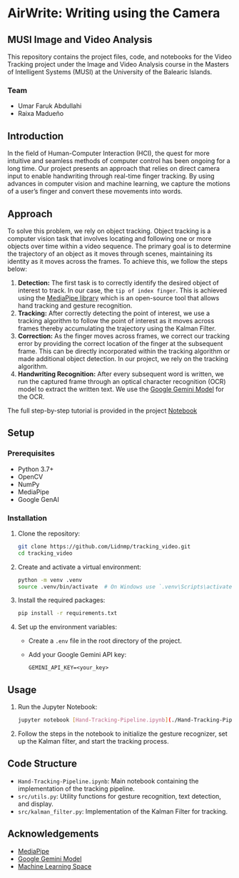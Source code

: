 # AirWrite: Writing using the Camera

## MUSI Image and Video Analysis

This repository contains the project files, code, and notebooks for the Video Tracking project under the Image and Video Analysis course in the Masters of Intelligent Systems (MUSI) at the University of the Balearic Islands.

### Team

- Umar Faruk Abdullahi
- Raixa Madueño

## Introduction

In the field of Human-Computer Interaction (HCI), the quest for more intuitive and seamless methods of computer control has been ongoing for a long time. Our project presents an approach that relies on direct camera input to enable handwriting through real-time finger tracking. By using advances in computer vision and machine learning, we capture the motions of a user’s finger and convert these movements into words.

## Approach

To solve this problem, we rely on object tracking. Object tracking is a computer vision task that involves locating and following one or more objects over time within a video sequence. The primary goal is to determine the trajectory of an object as it moves through scenes, maintaining its identity as it moves across the frames. To achieve this, we follow the steps below:

1. **Detection:** The first task is to correctly identify the desired object of interest to track. In our case, the `tip of index finger`. This is achieved using the [MediaPipe library](https://ai.google.dev/edge/mediapipe/solutions/vision/hand_landmarker#get_started) which is an open-source tool that allows hand tracking and gesture recognition.
2. **Tracking:** After correctly detecting the point of interest, we use a tracking algorithm to follow the point of interest as it moves across frames thereby accumulating the trajectory using the Kalman Filter.
3. **Correction:** As the finger moves across frames, we correct our tracking error by providing the correct location of the finger at the subsequent frame. This can be directly incorporated within the tracking algorithm or made additional object detection. In our project, we rely on the tracking algorithm.
4. **Handwriting Recognition:** After every subsequent word is written, we run the captured frame through an optical character recognition (OCR) model to extract the written text. We use the [Google Gemini Model](https://ai.google.dev/gemini-api/docs/vision?lang=python) for the OCR.

The full step-by-step tutorial is provided in the project [Notebook](./Hand-Tracking-Pipeline.ipynb)

## Setup

### Prerequisites

- Python 3.7+
- OpenCV
- NumPy
- MediaPipe
- Google GenAI

### Installation

1. Clone the repository:

    ```sh
    git clone https://github.com/Lidnmp/tracking_video.git
    cd tracking_video
    ```

2. Create and activate a virtual environment:

    ```sh
    python -m venv .venv
    source .venv/bin/activate  # On Windows use `.venv\Scripts\activate`
    ```

3. Install the required packages:

    ```sh
    pip install -r requirements.txt
    ```

4. Set up the environment variables:
    - Create a `.env` file in the root directory of the project.
    - Add your Google Gemini API key:

        ```
        GEMINI_API_KEY=<your_key>
        ```

## Usage

1. Run the Jupyter Notebook:

    ```sh
    jupyter notebook [Hand-Tracking-Pipeline.ipynb](./Hand-Tracking-Pipeline.ipynb)
    ```

2. Follow the steps in the notebook to initialize the gesture recognizer, set up the Kalman filter, and start the tracking process.

## Code Structure

- `Hand-Tracking-Pipeline.ipynb`: Main notebook containing the implementation of the tracking pipeline.
- `src/utils.py`: Utility functions for gesture recognition, text detection, and display.
- `src/kalman_filter.py`: Implementation of the Kalman Filter for tracking.


## Acknowledgements

- [MediaPipe](https://ai.google.dev/edge/mediapipe/solutions/vision/hand_landmarker#get_started)
- [Google Gemini Model](https://ai.google.dev/gemini-api/docs/vision?lang=python)
- [Machine Learning Space](https://machinelearningspace.com/2d-object-tracking-using-kalman-filter/)